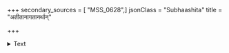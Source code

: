+++
secondary_sources = [ "MSS_0628",]
jsonClass = "Subhaashita"
title = "अतीतानागतानर्थान्"

+++

<details><summary>Text</summary>

अतीतानागतानर्थान् विप्रकृष्टतिरोहितान्।  
विजानाति यदा योगी तदा संविदिति स्मृता॥
</details>
